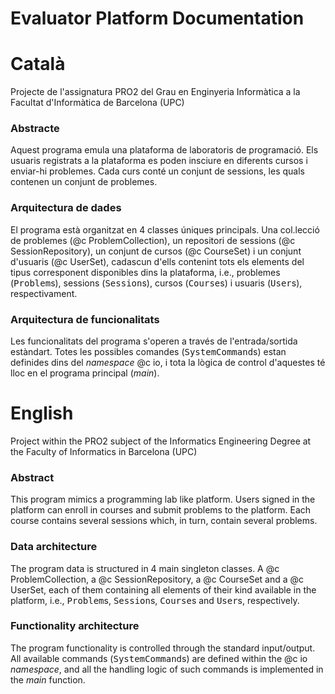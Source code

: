 # Evaluator Platform Documentation
Català
======
Projecte de l'assignatura PRO2 del Grau en Enginyeria Informàtica a la Facultat d'Informàtica de Barcelona (UPC)

### Abstracte

Aquest programa emula una plataforma de laboratoris de programació. Els usuaris registrats a la plataforma es poden
insciure en diferents cursos i enviar-hi problemes. Cada curs conté un conjunt de sessions, les quals contenen un
conjunt de problemes.

### Arquitectura de dades

El programa està organitzat en 4 classes úniques principals. Una col.lecció de problemes (@c ProblemCollection), un
repositori de sessions (@c SessionRepository), un conjunt de cursos (@c CourseSet) i un conjunt d'usuaris (@c UserSet),
cadascun d'ells contenint tots els elements del tipus corresponent disponibles dins la plataforma, i.e., problemes
(<tt>Problem</tt>s), sessions (<tt>Session</tt>s), cursos (<tt>Course</tt>s) i usuaris (<tt>User</tt>s), respectivament.

### Arquitectura de funcionalitats

Les funcionalitats del programa s'operen a través de l'entrada/sortida estàndart. Totes les possibles comandes (<tt>SystemCommand</tt>s)
estan definides dins del <em>namespace</em> @c io, i tota la lògica de control d'aquestes té lloc en el programa principal (<em>main</em>).

English
======
Project within the PRO2 subject of the Informatics Engineering Degree at the Faculty of Informatics in Barcelona (UPC)

### Abstract

This program mimics a programming lab like platform. Users signed in the platform can enroll
in courses and submit problems to the platform. Each course contains several sessions which,
in turn, contain several problems.

### Data architecture

The program data is structured in 4 main singleton classes. A @c ProblemCollection, a @c
SessionRepository, a @c CourseSet and a @c UserSet, each of them containing all elements
of their kind available in the platform, i.e., <tt>Problem</tt>s, <tt>Session</tt>s,
<tt>Course</tt>s and <tt>User</tt>s, respectively.

### Functionality architecture

The program functionality is controlled through the standard input/output. All available
commands (<tt>SystemCommand</tt>s) are defined within the @c io <em>namespace</em>, and all the handling logic
of such commands is implemented in the <em>main</em> function.

